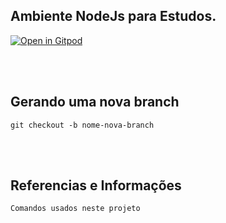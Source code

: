 ## Ambiente NodeJs para Estudos.

[![Open in Gitpod][open-gitpod-img]][open-gitpod-url]

<br>
<br>

## Gerando uma nova branch

```
git checkout -b nome-nova-branch
```

<br>
<br>

## Referencias e Informações

```
Comandos usados neste projeto
```

[open-gitpod-img]: https://gitpod.io/button/open-in-gitpod.svg
[open-gitpod-url]: https://www.gitpod.io/#https://github.com/martins86/ambiente-gitpod-node
